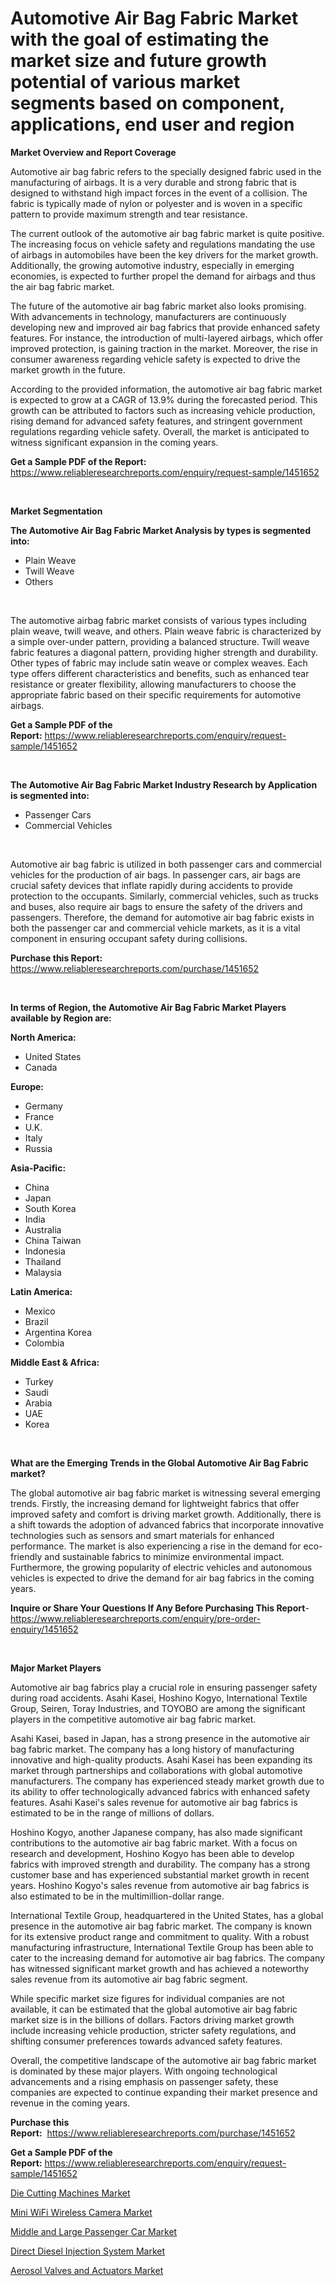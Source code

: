 <p><h1>Automotive Air Bag Fabric Market with the goal of estimating the market size and future growth potential of various market segments based on component, applications, end user and region</h1></p><p><strong>Market Overview and Report Coverage</strong></p>
<p><p>Automotive air bag fabric refers to the specially designed fabric used in the manufacturing of airbags. It is a very durable and strong fabric that is designed to withstand high impact forces in the event of a collision. The fabric is typically made of nylon or polyester and is woven in a specific pattern to provide maximum strength and tear resistance.</p><p>The current outlook of the automotive air bag fabric market is quite positive. The increasing focus on vehicle safety and regulations mandating the use of airbags in automobiles have been the key drivers for the market growth. Additionally, the growing automotive industry, especially in emerging economies, is expected to further propel the demand for airbags and thus the air bag fabric market.</p><p>The future of the automotive air bag fabric market also looks promising. With advancements in technology, manufacturers are continuously developing new and improved air bag fabrics that provide enhanced safety features. For instance, the introduction of multi-layered airbags, which offer improved protection, is gaining traction in the market. Moreover, the rise in consumer awareness regarding vehicle safety is expected to drive the market growth in the future.</p><p>According to the provided information, the automotive air bag fabric market is expected to grow at a CAGR of 13.9% during the forecasted period. This growth can be attributed to factors such as increasing vehicle production, rising demand for advanced safety features, and stringent government regulations regarding vehicle safety. Overall, the market is anticipated to witness significant expansion in the coming years.</p></p>
<p><strong>Get a Sample PDF of the Report:</strong> <a href="https://www.reliableresearchreports.com/enquiry/request-sample/1451652">https://www.reliableresearchreports.com/enquiry/request-sample/1451652</a></p>
<p>&nbsp;</p>
<p><strong>Market Segmentation</strong></p>
<p><strong>The Automotive Air Bag Fabric Market Analysis by types is segmented into:</strong></p>
<p><ul><li>Plain Weave</li><li>Twill Weave</li><li>Others</li></ul></p>
<p>&nbsp;</p>
<p><p>The automotive airbag fabric market consists of various types including plain weave, twill weave, and others. Plain weave fabric is characterized by a simple over-under pattern, providing a balanced structure. Twill weave fabric features a diagonal pattern, providing higher strength and durability. Other types of fabric may include satin weave or complex weaves. Each type offers different characteristics and benefits, such as enhanced tear resistance or greater flexibility, allowing manufacturers to choose the appropriate fabric based on their specific requirements for automotive airbags.</p></p>
<p><strong>Get a Sample PDF of the Report:</strong>&nbsp;<a href="https://www.reliableresearchreports.com/enquiry/request-sample/1451652">https://www.reliableresearchreports.com/enquiry/request-sample/1451652</a></p>
<p>&nbsp;</p>
<p><strong>The Automotive Air Bag Fabric Market Industry Research by Application is segmented into:</strong></p>
<p><ul><li>Passenger Cars</li><li>Commercial Vehicles</li></ul></p>
<p>&nbsp;</p>
<p><p>Automotive air bag fabric is utilized in both passenger cars and commercial vehicles for the production of air bags. In passenger cars, air bags are crucial safety devices that inflate rapidly during accidents to provide protection to the occupants. Similarly, commercial vehicles, such as trucks and buses, also require air bags to ensure the safety of the drivers and passengers. Therefore, the demand for automotive air bag fabric exists in both the passenger car and commercial vehicle markets, as it is a vital component in ensuring occupant safety during collisions.</p></p>
<p><strong>Purchase this Report:</strong>&nbsp; <a href="https://www.reliableresearchreports.com/purchase/1451652">https://www.reliableresearchreports.com/purchase/1451652</a></p>
<p>&nbsp;</p>
<p><strong>In terms of Region, the Automotive Air Bag Fabric Market Players available by Region are:</strong></p>
<p>
    <p> <strong> North America: </strong>
        <ul>
            <li>United States</li>
            <li>Canada</li>
        </ul>
        </p> 
    <p> <strong> Europe: </strong>
        <ul>
            <li>Germany</li>
            <li>France</li>
            <li>U.K.</li>
            <li>Italy</li>
            <li>Russia</li>
        </ul>
        </p> 
    <p> <strong> Asia-Pacific: </strong>
        <ul>
            <li>China</li>
            <li>Japan</li>
            <li>South Korea</li>
            <li>India</li>
            <li>Australia</li>
            <li>China Taiwan</li>
            <li>Indonesia</li>
            <li>Thailand</li>
            <li>Malaysia</li>
        </ul>
        </p> 
    <p> <strong> Latin America: </strong>
        <ul>
            <li>Mexico</li>
            <li>Brazil</li>
            <li>Argentina Korea</li>
            <li>Colombia</li>
        </ul>
        </p> 
    <p> <strong> Middle East & Africa: </strong>
        <ul>
            <li>Turkey</li>
            <li>Saudi</li>
            <li>Arabia</li>
            <li>UAE</li>
            <li>Korea</li>
        </ul>
    </p>
    </p>
<p>&nbsp;</p>
<p><strong>What are the Emerging Trends in the Global Automotive Air Bag Fabric market?</strong></p>
<p><p>The global automotive air bag fabric market is witnessing several emerging trends. Firstly, the increasing demand for lightweight fabrics that offer improved safety and comfort is driving market growth. Additionally, there is a shift towards the adoption of advanced fabrics that incorporate innovative technologies such as sensors and smart materials for enhanced performance. The market is also experiencing a rise in the demand for eco-friendly and sustainable fabrics to minimize environmental impact. Furthermore, the growing popularity of electric vehicles and autonomous vehicles is expected to drive the demand for air bag fabrics in the coming years.</p></p>
<p><strong>Inquire or Share Your Questions If Any Before Purchasing This Report</strong>- <a href="https://www.reliableresearchreports.com/enquiry/pre-order-enquiry/1451652">https://www.reliableresearchreports.com/enquiry/pre-order-enquiry/1451652</a></p>
<p>&nbsp;</p>
<p><strong>Major Market Players</strong></p>
<p><p>Automotive air bag fabrics play a crucial role in ensuring passenger safety during road accidents. Asahi Kasei, Hoshino Kogyo, International Textile Group, Seiren, Toray Industries, and TOYOBO are among the significant players in the competitive automotive air bag fabric market.</p><p>Asahi Kasei, based in Japan, has a strong presence in the automotive air bag fabric market. The company has a long history of manufacturing innovative and high-quality products. Asahi Kasei has been expanding its market through partnerships and collaborations with global automotive manufacturers. The company has experienced steady market growth due to its ability to offer technologically advanced fabrics with enhanced safety features. Asahi Kasei's sales revenue for automotive air bag fabrics is estimated to be in the range of millions of dollars.</p><p>Hoshino Kogyo, another Japanese company, has also made significant contributions to the automotive air bag fabric market. With a focus on research and development, Hoshino Kogyo has been able to develop fabrics with improved strength and durability. The company has a strong customer base and has experienced substantial market growth in recent years. Hoshino Kogyo's sales revenue from automotive air bag fabrics is also estimated to be in the multimillion-dollar range.</p><p>International Textile Group, headquartered in the United States, has a global presence in the automotive air bag fabric market. The company is known for its extensive product range and commitment to quality. With a robust manufacturing infrastructure, International Textile Group has been able to cater to the increasing demand for automotive air bag fabrics. The company has witnessed significant market growth and has achieved a noteworthy sales revenue from its automotive air bag fabric segment.</p><p>While specific market size figures for individual companies are not available, it can be estimated that the global automotive air bag fabric market size is in the billions of dollars. Factors driving market growth include increasing vehicle production, stricter safety regulations, and shifting consumer preferences towards advanced safety features.</p><p>Overall, the competitive landscape of the automotive air bag fabric market is dominated by these major players. With ongoing technological advancements and a rising emphasis on passenger safety, these companies are expected to continue expanding their market presence and revenue in the coming years.</p></p>
<p><strong>Purchase this Report:</strong>&nbsp;&nbsp;<a href="https://www.reliableresearchreports.com/purchase/1451652">https://www.reliableresearchreports.com/purchase/1451652</a></p>
<p></p>
<p><strong>Get a Sample PDF of the Report:</strong>&nbsp;<a href="https://www.reliableresearchreports.com/enquiry/request-sample/1451652">https://www.reliableresearchreports.com/enquiry/request-sample/1451652</a></p>
<p><p><a href="https://medium.com/@reyeshowell655/die-cutting-machines-market-comprehensive-assessment-by-type-application-and-geography-e0f1e120450e">Die Cutting Machines Market</a></p><p><a href="https://medium.com/@mariad13206/mini-wifi-wireless-camera-market-analysis-its-cagr-market-segmentation-and-global-industry-83ca7dbf9c8c">Mini WiFi Wireless Camera Market</a></p><p><a href="https://github.com/sndrkn/Market-Research-Report-List-1/blob/main/middle-and-large-passenger-car-market.md">Middle and Large Passenger Car Market</a></p><p><a href="https://www.linkedin.com/pulse/direct-diesel-injection-system-market-size-share-amp-trends-toq3e/">Direct Diesel Injection System Market</a></p><p><a href="https://www.linkedin.com/pulse/decoding-aerosol-valves-actuators-market-deep-dive-latest-4p27e/">Aerosol Valves and Actuators Market</a></p></p>